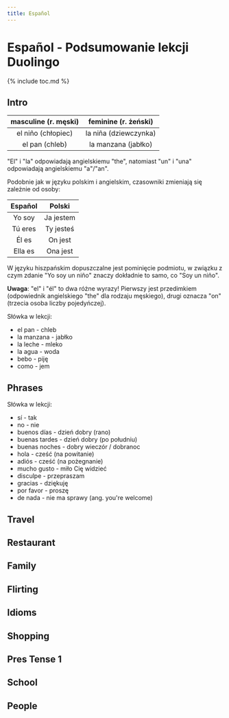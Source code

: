 ```yaml
---
title: Español
---
```


# Español - Podsumowanie lekcji Duolingo

{% include toc.md %}

## Intro

| masculine (r. męski) | feminine (r. żeński)  |
| :------------------: | :-------------------: |
|  el niño (chłopiec)  | la niña (dziewczynka) |
|    el pan (chleb)    |  la manzana (jabłko)  |

"El" i "la" odpowiadają angielskiemu "the", natomiast "un" i "una" odpowiadają angielskiemu "a"/"an".

Podobnie jak w języku polskim i angielskim, czasowniki zmieniają się zależnie od osoby:

| Español |  Polski   |
| :-----: | :-------: |
| Yo soy  | Ja jestem |
| Tú eres | Ty jesteś |
|  Él es  |  On jest  |
| Ella es | Ona jest  |

W języku hiszpańskim dopuszczalne jest pominięcie podmiotu, w związku z czym zdanie "Yo soy un niño" znaczy dokładnie to samo, co "Soy un niño".

**Uwaga**: "el" i "él" to dwa różne wyrazy! Pierwszy jest przedimkiem (odpowiednik angielskiego "the" dla rodzaju męskiego), drugi oznacza "on" (trzecia osoba liczby pojedyńczej).

Słówka w lekcji:

-   el pan - chleb
-   la manzana - jabłko
-   la leche - mleko
-   la agua - woda
-   bebo - piję
-   como - jem

## Phrases

Słówka w lekcji:

- sí - tak
- no - nie
- buenos días - dzień dobry (rano)
- buenas tardes - dzień dobry (po południu)
- buenas noches - dobry wieczór / dobranoc
- hola - cześć (na powitanie)
- adiós - cześć (na pożegnanie)
- mucho gusto - miło Cię widzieć
- disculpe - przepraszam
- gracias - dziękuję
- por favor - proszę
- de nada - nie ma sprawy (ang. you're welcome)

## Travel

## Restaurant

## Family

## Flirting

## Idioms

## Shopping

## Pres Tense 1

## School

## People
